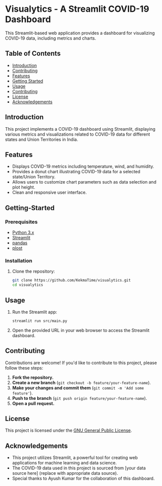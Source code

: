 # Visualytics - A Streamlit COVID-19 Dashboard

This Streamlit-based web application provides a dashboard for visualizing COVID-19 data, including metrics and charts.

## Table of Contents

- [Introduction](#introduction)
- [Contributing](#contributing)
- [Features](#features)
- [Getting Started](#getting-started)
- [Usage](#usage)
- [Contributing](#contributing)
- [License](#license)
- [Acknowledgements](#acknowledgements)

## Introduction

This project implements a COVID-19 dashboard using Streamlit, displaying various metrics and visualizations related to COVID-19 data for different states and Union Territories in India.

## Features

- Displays COVID-19 metrics including temperature, wind, and humidity.
- Provides a donut chart illustrating COVID-19 data for a selected state/Union Territory.
- Allows users to customize chart parameters such as data selection and plot height.
- Clean and responsive user interface.

## Getting-Started

### Prerequisites

- [Python 3.x](https://www.python.org/doc/)
- [Streamlit](https://docs.streamlit.io/)
- [pandas](https://pandas.pydata.org/docs/)
- [plost](https://github.com/tvst/plost)

### Installation

1. Clone the repository:

   ```bash
   git clone https://github.com/KekmaTime/visualytics.git
   cd visualytics

## Usage

1. Run the Streamlit app:

    ```bash
    streamlit run src/main.py
    ```

2. Open the provided URL in your web browser to access the Streamlit dashboard.

## Contributing

Contributions are welcome! If you'd like to contribute to this project, please follow these steps:

1. **Fork the repository.**
2. **Create a new branch** (`git checkout -b feature/your-feature-name`).
3. **Make your changes and commit them** (`git commit -m 'Add some feature'`).
4. **Push to the branch** (`git push origin feature/your-feature-name`).
5. **Open a pull request.**

## License

This project is licensed under the [GNU General Public License](https://github.com/KekmaTime/visualytics/blob/main/LICENSE).

## Acknowledgements

- This project utilizes Streamlit, a powerful tool for creating web applications for machine learning and data science.
- The COVID-19 data used in this project is sourced from [your data source here] (replace with appropriate data source).
- Special thanks to Ayush Kumar for the collaboration of this dashboard.
